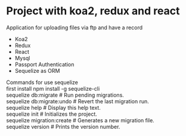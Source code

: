
# Project with koa2, redux and react

Application for uploading files via ftp and have a record

* Koa2
* Redux
* React
* Mysql
* Passport Authentication
* Sequelize as ORM


Commands for use sequelize  
first install npm install -g sequelize-cli  
sequelize db:migrate        # Run pending migrations.  
sequelize db:migrate:undo   # Revert the last migration run.  
sequelize help              # Display this help text.  
sequelize init              # Initializes the project.  
sequelize migration:create  # Generates a new migration file.  
sequelize version           # Prints the version number.  

